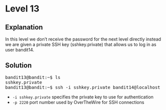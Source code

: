 # Level 13

## Explanation

In this level we don’t receive the password for the next level directly instead we are given a private SSH key (sshkey.private) that allows us to log in as user bandit14.

## Solution 
<pre>
bandit13@bandit:~$ ls
sshkey.private
bandit13@bandit:~$ ssh -i sshkey.private bandit14@localhost -p 2220
</pre>

- `-i sshkey.private` specifies the private key to use for authentication
- `-p 2220`  port number used by OverTheWire for SSH connections